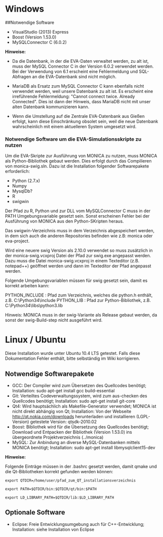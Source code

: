 # Windows

##Notwendige Software

* VisualStudio (2013) Express
* Boost (Version 1.53.0)
* MySQLConnector C (6.0.2) 

**Hinweise:**

* Da die Datenbank, in der die EVA-Daten verwaltet werden, zu alt ist, muss der MySQL Connector C in der Version 6.0.2 verwendet werden. Bei der Verwendung von 6.1 erscheint eine Fehlermeldung und SQL-Abfragen an die EVA-Datenbank sind nicht möglich.

* MariaDB als Ersatz zum MySQL Connector C kann ebenfalls nicht verwendet werden, weil unsere Datenbank zu alt ist. Es erscheint eine irreführende Fehlermeldung: "Cannot connect twice. Already Connected". Dies ist dann der Hinweis, dass MariaDB nicht mit unser alten Datenbank kommunizieren kann.

* Wenn die Umstellung auf die Zentrale EVA-Datenbank aus Gießen erfolgt, kann diese Einschränkung obsolet sein, weil die neue Datenbank wahrscheinlich mit einem aktuelleren System umgesetzt wird.

### Notwendige Software um die EVA-Simulationsskripte zu nutzen

Um die EVA-Skripte zur Ausführung von MONICA zu nutzen, muss MONICA als Python-Bibliothek gebaut werden. Dies erfolgt durch das Compilieren von monica-swig.sln. Dazu ist die Installation folgender Softwarepakete erforderlich:

* Python (2.7.x)
* Numpy
* MysqlDb? 
* R
* swigwin 

Der Pfad zu R, Python und zur DLL vom MySQLConnector C muss in der PATH Umgebungsvariable gesetzt sein. Sonst erscheinen Fehler bei der Ausführung von MONICA aus den Python-SKripten heraus. 

Das swigwin-Verzeichnis muss in dem Verzeichnis abgespeichert werden, in dem sich auch die anderen Repositories befinden wie z.B: monica oder eva-project. 

Wird eine neuere swig Version als 2.10.0 verwendet so muss zusätzlich in der monica-swig.vcxproj Datei der Pfad zur swig.exe angepasst werden. Dazu muss die Datei monica-swig.vcxproj in einem Texteditor (z.B. notepad++) geöffnet werden und dann im Texteditor der Pfad angepasst werden.

Folgende Umgebungsvariablen müssen für swig gesetzt sein, damit es korrekt arbeiten kann:

PYTHON_INCLUDE : Pfad zum Verzeichnis, welches die python.h enthält, z.B. C:\Python34\include
PYTHON_LIB : Pfad zur Python-Bibliothek, z.B. C:\Python34\libs\python3.lib

Hinweis: MONICA muss in der swig-Variante als Release gebaut werden, da sonst der swig-Build-step nicht ausgeführt wird.

# Linux / Ubuntu

Diese Installation wurde unter Ubuntu 10.4 LTS getestet. Falls diese Dokumentation Fehler enthält, bitte selbständig im Wiki korrigieren.

## Notwendige Softwarepakete

* GCC: Der Compiler wird zum Übersetzen des Quellcodes benötigt; Installation: sudo apt-get install gcc build-essential 
* Git: Verteiltes Codeverwaltungssystem, wird zum aus-checken des Quellcodes benötigt; Installation: sudo apt-get install git-core 
* Qt4: Wird hauptsächlich als Makefile-Generator verwendet; MONICA ist nicht direkt abhängig von Qt; Installation: Von der Webseite  http://qt.nokia.com/downloads herunterladen und installieren (LGPL-Version) getestete Version: qtsdk-2010.02
* Boost: Bibliothek wird für die Übersetzung des Quellcodes benötigt; Download und Entpacken der Bibliothek (Version 1.53.0) ins übergeordnete Projektverzeichnis (../monica)
* MySQL: Zur Anbindung an diverse MySQL-Datenbanken mittels MONICA benötigt; Installation: sudo apt-get install libmysqlclient15-dev 

**Hinweise:**

Folgende Einträge müssen in der .bashrc gesetzt werden, damit qmake und die Qt-Bibliotheken korrekt gefunden werden können:

``export QTDIR=/home/user/pfad_zum_QT_installationsverzeichnis``

``export PATH=$QTDIR/bin:$QTDIR/qt/bin:$PATH``

``export LD_LIBRARY_PATH=$QTDIR/lib:$LD_LIBRARY_PATH``

    

## Optionale Software

* Eclipse: Freie Entwicklungsumgebung auch für C++-Entwicklung; Installation: siehe Installation von Eclipse 
